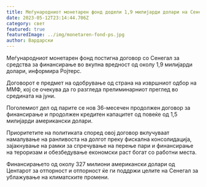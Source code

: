```yaml
---
title: Меѓународниот монетарен фонд додели 1,9 милијарди долари на Сенегал
date: 2023-05-12T23:14:44.706Z
category: свет
featured: true
featuredImage: ../img/monetaren-fond-ps.jpg
author: Вардарски
---
```

Меѓународниот монетарен фонд постигна договор со Сенегал за средства за финансирање во вкупна вредност од околу 1,9 милијарди долари, информира Ројтерс.

Договорот е предмет на одобрување од страна на извршниот одбор на ММФ, кој се очекува да го разгледа прелиминарниот преглед во средината на јуни.

Поголемиот дел од парите се нов 36-месечен продолжен договор за финансирање и продолжен кредитен капацитет од повеќе од 1,5 милијарди американски долари.

Приоритетите на политиката според овој договор вклучуваат намалување на ранливоста на долгот преку фискална консолидација, зајакнување на рамки за спречување на перење пари и финансирање на тероризам и обезбедување економски раст богат со работни места.

Финансирањето од околу 327 милиони американски долари од Центарот за отпорност и отпорност ќе ги поддржи целите на Сенегал за ублажување на климатските промени.